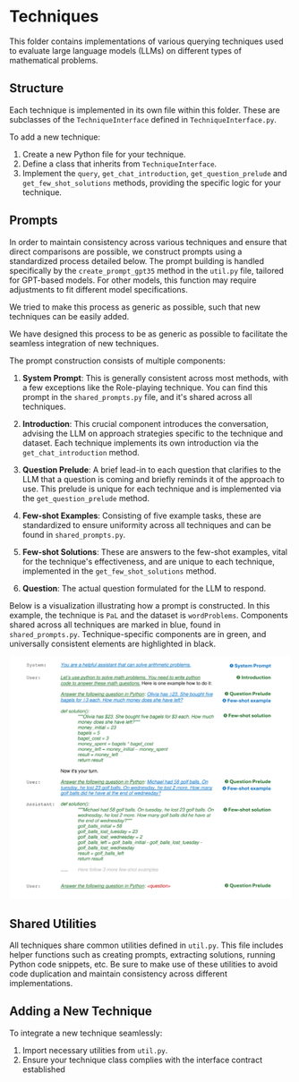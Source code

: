 # Techniques

This folder contains implementations of various querying techniques used to evaluate large language models (LLMs) on different types of mathematical problems.

## Structure

Each technique is implemented in its own file within this folder. These are subclasses of the `TechniqueInterface` defined in `TechniqueInterface.py`.

To add a new technique:

1. Create a new Python file for your technique.
2. Define a class that inherits from `TechniqueInterface`.
3. Implement the `query`, `get_chat_introduction`, `get_question_prelude` and `get_few_shot_solutions` methods, providing the specific logic for your technique.

## Prompts

In order to maintain consistency across various techniques and ensure that direct comparisons are possible, we construct prompts using a standardized process detailed below. The prompt building is handled specifically by the `create_prompt_gpt35` method in the `util.py` file, tailored for GPT-based models. For other models, this function may require adjustments to fit different model specifications.

We tried to make this process as generic as possible, such that new techniques can be easily added.

We have designed this process to be as generic as possible to facilitate the seamless integration of new techniques.

The prompt construction consists of multiple components:

1. **System Prompt**: This is generally consistent across most methods, with a few exceptions like the Role-playing technique. You can find this prompt in the `shared_prompts.py` file, and it's shared across all techniques.

2. **Introduction**: This crucial component introduces the conversation, advising the LLM on approach strategies specific to the technique and dataset. Each technique implements its own introduction via the `get_chat_introduction` method.

3. **Question Prelude**: A brief lead-in to each question that clarifies to the LLM that a question is coming and briefly reminds it of the approach to use. This prelude is unique for each technique and is implemented via the `get_question_prelude` method.

4. **Few-shot Examples**: Consisting of five example tasks, these are standardized to ensure uniformity across all techniques and can be found in `shared_prompts.py`.

5. **Few-shot Solutions**: These are answers to the few-shot examples, vital for the technique's effectiveness, and are unique to each technique, implemented in the `get_few_shot_solutions` method.

6. **Question**: The actual question formulated for the LLM to respond.

Below is a visualization illustrating how a prompt is constructed. In this example, the technique is `PaL` and the dataset is `wordProblems`. Components shared across all techniques are marked in blue, found in `shared_prompts.py`. Technique-specific components are in green, and universally consistent elements are highlighted in black.

![Prompt building visualization](../assets/build_prompts_visualization.png)

## Shared Utilities

All techniques share common utilities defined in `util.py`. This file includes helper functions such as creating prompts, extracting solutions, running Python code snippets, etc. Be sure to make use of these utilities to avoid code duplication and maintain consistency across different implementations.

## Adding a New Technique

To integrate a new technique seamlessly:

1. Import necessary utilities from `util.py`.
2. Ensure your technique class complies with the interface contract established
